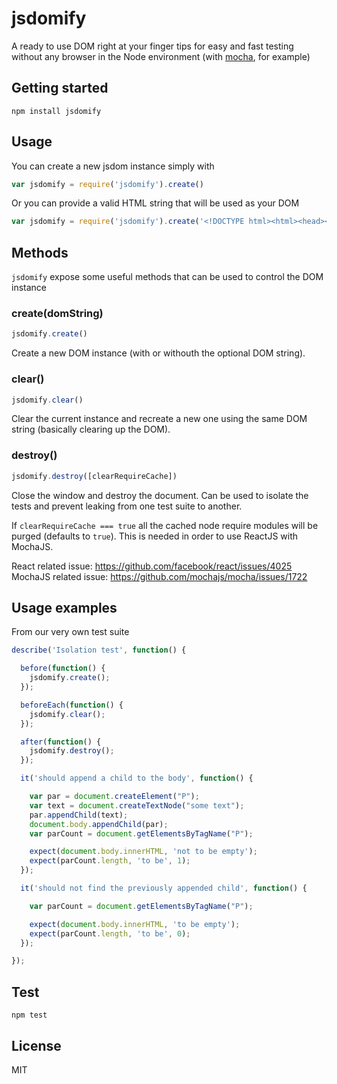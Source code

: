 
# jsdomify

A ready to use DOM right at your finger tips for easy and fast testing without any browser in the Node environment
(with [mocha](http://mochajs.org/), for example)

## Getting started

```
npm install jsdomify
```

## Usage

You can create a new jsdom instance simply with 

```javascript
var jsdomify = require('jsdomify').create()
```

Or you can provide a valid HTML string that will be used as your DOM

```javascript
var jsdomify = require('jsdomify').create('<!DOCTYPE html><html><head></head><body>hello</body></html>')
```

## Methods

`jsdomify` expose some useful methods that can be used to control the DOM instance

### create(domString)

```javascript
jsdomify.create()
```

Create a new DOM instance (with or withouth the optional DOM string).

### clear()

```javascript
jsdomify.clear()
```

Clear the current instance and recreate a new one using the same DOM string (basically clearing up the DOM).

### destroy()

```javascript
jsdomify.destroy([clearRequireCache])
```

Close the window and destroy the document.
Can be used to isolate the tests and prevent leaking from one test suite to another.

If `clearRequireCache === true` all the cached node require modules will be purged (defaults to `true`).
This is needed in order to use ReactJS with MochaJS.

React related issue: https://github.com/facebook/react/issues/4025
MochaJS related issue: https://github.com/mochajs/mocha/issues/1722

## Usage examples

From our very own test suite

```javascript
describe('Isolation test', function() {

  before(function() {
    jsdomify.create();
  });

  beforeEach(function() {
    jsdomify.clear();
  });

  after(function() {
    jsdomify.destroy();
  });

  it('should append a child to the body', function() {

    var par = document.createElement("P");
    var text = document.createTextNode("some text");
    par.appendChild(text);
    document.body.appendChild(par);
    var parCount = document.getElementsByTagName("P");

    expect(document.body.innerHTML, 'not to be empty');
    expect(parCount.length, 'to be', 1);
  });

  it('should not find the previously appended child', function() {

    var parCount = document.getElementsByTagName("P");

    expect(document.body.innerHTML, 'to be empty');
    expect(parCount.length, 'to be', 0);
  });

});
```

## Test

```
npm test
```

## License
MIT